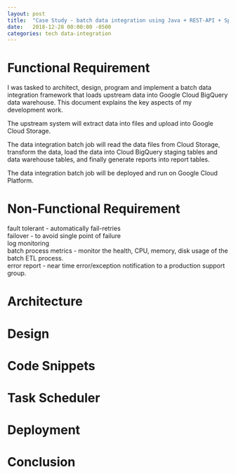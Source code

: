 ```yaml
---
layout: post
title:  "Case Study - batch data integration using Java + REST-API + Spring-boot + Spring-batch on Google Cloud Platform"
date:   2018-12-28 00:00:00 -0500
categories: tech data-integration
---
```


# Functional Requirement

I was tasked to architect, design, program and implement a batch data integration framework that loads upstream data into Google Cloud BigQuery data warehouse. This document explains the key aspects of my development work.

The upstream system will extract data into files and upload into Google Cloud Storage.

The data integration batch job will read the data files from Cloud Storage, transform the data, load the data into Cloud BigQuery staging tables and data warehouse tables, and finally generate reports into report tables.

The data integration batch job will be deployed and run on Google Cloud Platform. 

# Non-Functional Requirement
fault tolerant - automatically fail-retries    
failover - to avoid single point of failure  
log monitoring     
batch process metrics - monitor the health, CPU, memory, disk usage of the batch ETL process.    
error report - near time error/exception notification to a production support group.   


# Architecture

# Design

# Code Snippets

# Task Scheduler

# Deployment

# Conclusion

